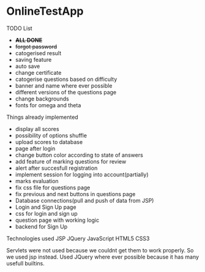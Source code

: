 # OnlineTestApp

TODO List
 - ~~**ALL DONE**~~
 - ~~forgot password~~
 - catogerised result
 - saving feature
 - auto save
 - change certificate
 - catogerise questions based on difficulty
 - banner and name where ever possible
 - different versions of the questions page
 - change backgrounds
 - fonts for omega and theta

 
 Things already implemented
-  display all scores
-  possibility of options shuffle
-  upload scores to database
-  page after login
-  change button color according to state of answers
-  add feature of marking questions for review
-  alert after succesfull registration
-  implement session for logging into account(partially)
-  marks evaluation
-  fix css file for questions page
-  fix previous and next buttons in questions page
-  Database connections(pull and push of data from JSP)
-  Login and Sign Up page
-  css for login and sign up
-  question page with working logic
-  backend for Sign Up
 
 Technologies used
 JSP 
 JQuery
 JavaScript
 HTML5
 CSS3
 
 Servlets were not used because we couldnt get them to work properly. So we used jsp instead.
 Used JQuery where ever possible because it has many usefull builtins.
 
